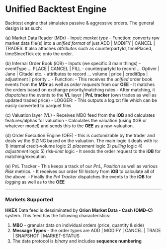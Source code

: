 # **Unified Backtest Engine**
Backtest engine that simulates passive &amp; aggressive orders. The general design is as such:

(a) Market Data Reader (MDr)
    - Input: *market type*
    - Function: converts raw market data file(s) into a *unified format* of just ADD | MODIFY | CANCEL | TRADES.
                It also attaches *attributes* such as counterpartyId, timePlaced, timeSinceTick etc onto the order.  

(b) Internal Order Book (iOB)
    - Inputs (we specific 3 main things)
          - eventType                 ... PLACE | CANCEL | FILL
          - counterpartyId to record  ... Optiver | Jane | Citadel etc.
          - attributes to record      ... volume | price | creditBps | adjustment | priority ..
    - Function:
          - This receives the *unified* order book events from the **MDr** as well as *order requests* from our **OEE**
          - It matches the orders based on exchange priority/matching rules
          - After matching, it *dispatches* the events to the **VL** layer | **PnL tracker** (own trades as well as updated traded price)
    - LOGGER:
          - This outputs a log.txt file which can be easily converted to parquet files
          

(c) Valuation layer (VL)
    - Receives MBO feed from the **iOB** and calculates features/alphas for valuation
    - Calculates the valuation (using XGB or whatever model) and sends this to the **OEE** as a raw-valuation.

(d) Order Execution Engine (OEE)
    - this is customizable by the trader and deals w/ the SIZING based on the valuation. The main logic it deals with is:
        1) internal credit-volume logic 
        2) *placement* logic
        3) *pulling* logic
        4) *adjustment* logic 
        5) *risk-limit* logic 
    - It sends the order request to the **iOB** for matching/execution

(e) PnL Tracker
    - This keeps a track of our *PnL*, *Position* as well as various *Risk* metrics.
    - It receives our order fill history from **iOB** to calculate all of the above. 
    - Finally the *Pnl Tracker* dispatches the events to the **iOB** for *logging* as well as to the **OEE**

---------------------
### **Markets Supported**

**HKEX**
Data feed is dessiminated by **Orion Market Data - Cash (OMD-C)** system. This feed has the following characteristics:
1) **MBO** - granular data on individual orders (price, quantity & side)
2) **Message Types** - the order types are ADD | MODIFY | CANCEL | TRADE | SNAPSHOT | MARKET-STATUS
3) The data protocol is *binary* and includes **sequence numbering**
